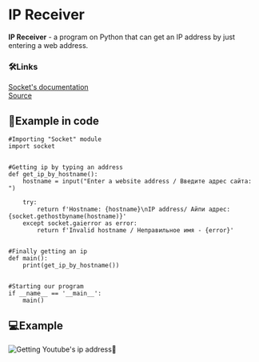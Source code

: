 # IP Receiver
**IP Receiver** - a program on Python that can get an IP address by just entering a web address. 

### 🛠Links
[Socket's documentation](https://docs.python.org/3/library/socket.html) \
[Source](https://youtu.be/TNNNAxxT-8I)

## 📁Example in code
```
#Importing "Socket" module
import socket


#Getting ip by typing an address
def get_ip_by_hostname():
    hostname = input("Enter a website address / Введите адрес сайта: ")

    try:
        return f'Hostname: {hostname}\nIP address/ Айпи адрес: {socket.gethostbyname(hostname)}'
    except socket.gaierror as error:
        return f'Invalid hostname / Неправильное имя - {error}'


#Finally getting an ip
def main():
    print(get_ip_by_hostname())


#Starting our program
if __name__ == '__main__':
    main()
```

## 💻Example
![Getting Youtube's ip address🤨](https://github.com/manixonex/basicipreceiver/blob/main/images/example.png)
